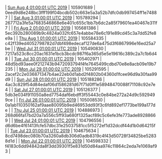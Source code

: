 | [Sun Aug  4 01:00:01 UTC 2019]() | 105901689 | 0eed9d8e248bc3fff199f04bcdb502c663e5a3a52b7dfc0db997454ff1e74887 | 
| [Sat Aug  3 01:00:01 UTC 2019](https://transfer.sh/O88La/trcninja-dbdump-20190803010001.tar.bz2) | 105789294 | 267712a3fe5a7683546868e6e401c655c1bb7b6dc2a85f79601ea40467e311f7 | 
| [Fri Aug  2 01:00:01 UTC 2019](https://transfer.sh/kcn65/trcninja-dbdump-20190802010001.tar.bz2) | 105681386 | 5ec392b280089b9c4824a032fc657e4abbe78e6c191e89cd45c3a7dd52fe8e9a | 
| [Thu Aug  1 01:00:01 UTC 2019](https://transfer.sh/Ualfh/trcninja-dbdump-20190801010001.tar.bz2) | 105584335 | c42f139ed4052798782d7dbf498edecaf127de6a475d3f6867996e16ed25a7be | 
| [Wed Jul 31 01:00:01 UTC 2019]() | 105490830 | 7217a523c8cc20ac1631e1bcb3bcdc987f6a365d5e5e19616c389c2a7c1b6d48 | 
| [Tue Jul 30 01:00:01 UTC 2019]() | 105402971 | 48d5bd93aee0f212743b9472093794f4fe7645499cdbd70e8e8acb09e19b7235 | 
| [Mon Jul 29 01:00:02 UTC 2019](https://transfer.sh/6b97i/trcninja-dbdump-20190729010002.tar.bz2) | 105291595 | 2acef2c2e036871347b4ae22eb0d1abd2f4802b04360d1fcee96d9a30faa99d9 | 
| [Sun Jul 28 01:00:01 UTC 2019]() | 105188286 | 4ac3c829f54d84edaf06d1586281d67f71d0ff1e58948470088f71108c92e7e4 | 
| [Sat Jul 27 01:00:01 UTC 2019]() | 105126377 | 5db3e034f911050a8ed7754daf6ebdff3f55443c0e84be272a24d9c5929499ce | 
| [Fri Jul 26 01:00:01 UTC 2019](https://transfer.sh/LHuQW/trcninja-dbdump-20190726010001.tar.bz2) | 105008530 | 0a1ab110350162af9aae80095b9ed46953dd93f3c6fd892ef1773be199a177de | 
| [Thu Jul 25 01:00:01 UTC 2019](https://transfer.sh/S9mJ2/trcninja-dbdump-20190725010001.tar.bz2) | 104886973 | 268d66fa17bd20a7a556c5ff93a680f1325acf89c5c6efe3fe773ade89288669 | 
| [Wed Jul 24 01:00:01 UTC 2019]() | 104796556 | d6d6be4f61413fcfe57dbc31e25037581cc5f5272ef1d32dcdf44d1b0d64215f | 
| [Tue Jul 23 01:00:01 UTC 2019]() | 104675634 | 8cd7498dec080b70a3260a8db306d0adb8319c4f43d50728f34825be52838d1d | 
| [Mon Jul 22 01:00:01 UTC 2019]() | 104598332 | f4183c6dd94842da8f3dd39301f5e831d50d84aa974c11864c2eda7e1069af93 | 
